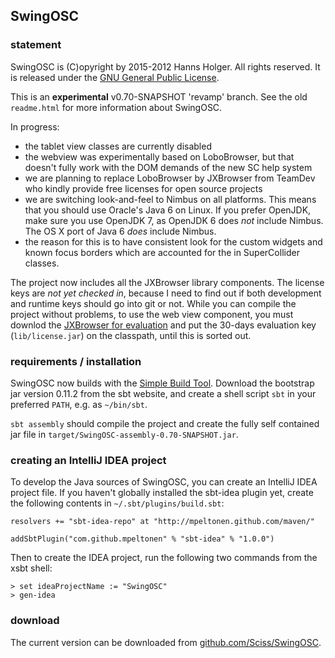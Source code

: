 ## SwingOSC

### statement

SwingOSC is (C)opyright by 2015-2012 Hanns Holger. All rights reserved. It is released under the [GNU General Public License](http://github.com/Sciss/SwingOSC/blob/master/licenses/SwingOSC-License.txt). 

This is an __experimental__ v0.70-SNAPSHOT 'revamp' branch. See the old `readme.html` for more information about SwingOSC.

In progress:

 - the tablet view classes are currently disabled
 - the webview was experimentally based on LoboBrowser, but that doesn't fully work with the DOM demands of the new SC help system
 - we are planning to replace LoboBrowser by JXBrowser from TeamDev who kindly provide free licenses for open source projects
 - we are switching look-and-feel to Nimbus on all platforms. This means that you should use Oracle's Java 6 on Linux. If you prefer OpenJDK, make sure you use OpenJDK 7, as OpenJDK 6 does _not_ include Nimbus. The OS X port of Java 6 _does_ include Nimbus.
 - the reason for this is to have consistent look for the custom widgets and known focus borders which are accounted for the in SuperCollider classes.

The project now includes all the JXBrowser library components. The license keys are _not yet checked in_, because I need to find out if both development and runtime keys should go into git or not. While you can compile the project without problems, to use the web view component, you must downlod the [JXBrowser for evaluation](http://www.teamdev.com/jxbrowser/) and put the 30-days evaluation key (`lib/license.jar`) on the classpath, until this is sorted out.

### requirements / installation

SwingOSC now builds with the [Simple Build Tool](https://github.com/harrah/xsbt/wiki). Download the bootstrap jar version 0.11.2 from the sbt website, and create a shell script `sbt` in your preferred `PATH`, e.g. as `~/bin/sbt`.

`sbt assembly` should compile the project and create the fully self contained jar file in `target/SwingOSC-assembly-0.70-SNAPSHOT.jar`.

### creating an IntelliJ IDEA project

To develop the Java sources of SwingOSC, you can create an IntelliJ IDEA project file. If you haven't globally installed the sbt-idea plugin yet, create the following contents in `~/.sbt/plugins/build.sbt`:

    resolvers += "sbt-idea-repo" at "http://mpeltonen.github.com/maven/"
    
    addSbtPlugin("com.github.mpeltonen" % "sbt-idea" % "1.0.0")

Then to create the IDEA project, run the following two commands from the xsbt shell:

    > set ideaProjectName := "SwingOSC"
    > gen-idea

### download

The current version can be downloaded from [github.com/Sciss/SwingOSC](http://github.com/Sciss/SwingOSC).
